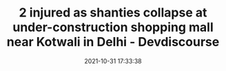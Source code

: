 ---
"title": "2 injured as shanties collapse at under-construction shopping mall near Kotwali in Delhi - Devdiscourse"
"date": "2021-10-31 17:33:38"
"feed_name": "GOOGLENEWSCONSTRUCTION"
"feed_website": "https://news.google.com/search?q=construction%2Bincident&hl=en-US&gl=US&ceid=US:en"
"feed_rss": "https://news.google.com/rss/search?q=construction%2Bincident&hl=en-US&gl=US&ceid=US:en"
"link": "https://www.devdiscourse.com/article/science-environment/1789920-2-injured-as-shanties-collapse-at-under-construction-shopping-mall-near-kotwali-in-delhi"
"source": "{'href': 'https://www.devdiscourse.com', 'title': 'Devdiscourse'}"
"file": "_posts/2021-1-1-08b821bc03cbc0d5d791f1cd10fa5f494349f2be.md"
"accident": "1"
"drilling": "0"
"dead": "0"
"injured": "2"
"arrested": "0"
"place": "delhi"
"where": "construction site"
"causes": "collapse"
"place_uri": "http://en.wikipedia.org/wiki/Delhi"
---